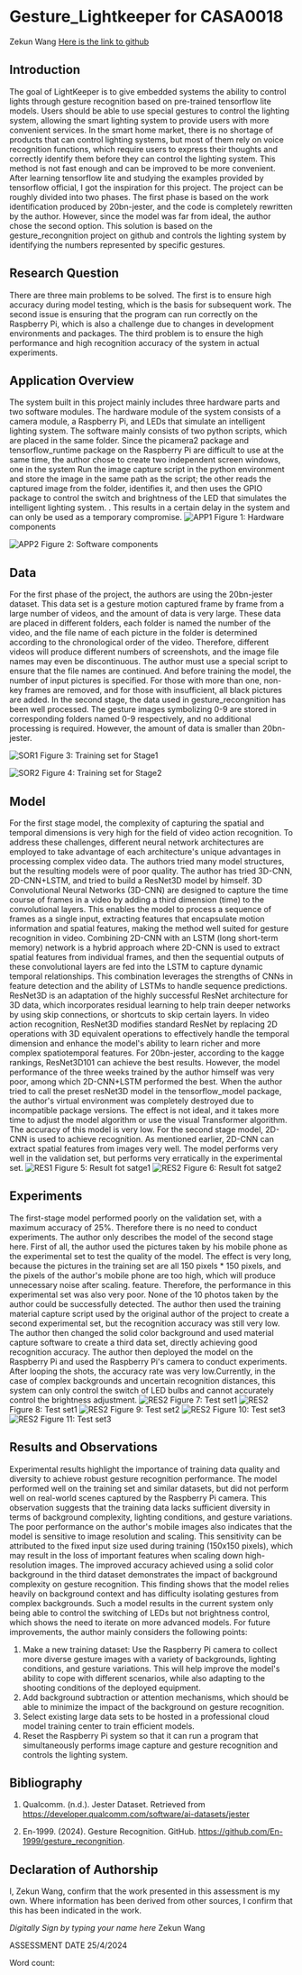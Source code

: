 # Gesture_Lightkeeper for CASA0018

Zekun Wang 
[Here is the link to github](https://github.com/AntiRain114/Lightkeeper)

## Introduction
The goal of LightKeeper is to give embedded systems the ability to control lights through gesture recognition based on pre-trained tensorflow lite models. Users should be able to use special gestures to control the lighting system, allowing the smart lighting system to provide users with more convenient services. In the smart home market, there is no shortage of products that can control lighting systems, but most of them rely on voice recognition functions, which require users to express their thoughts and correctly identify them before they can control the lighting system. This method is not fast enough and can be improved to be more convenient. After learning tensorflow lite and studying the examples provided by tensorflow official, I got the inspiration for this project. The project can be roughly divided into two phases. The first phase is based on the work identification produced by 20bn-jester, and the code is completely rewritten by the author. However, since the model was far from ideal, the author chose the second option. This solution is based on the gesture_recongnition project on github and controls the lighting system by identifying the numbers represented by specific gestures.



## Research Question
There are three main problems to be solved. The first is to ensure high accuracy during model testing, which is the basis for subsequent work. The second issue is ensuring that the program can run correctly on the Raspberry Pi, which is also a challenge due to changes in development environments and packages. The third problem is to ensure the high performance and high recognition accuracy of the system in actual experiments.

## Application Overview
The system built in this project mainly includes three hardware parts and two software modules. The hardware module of the system consists of a camera module, a Raspberry Pi, and LEDs that simulate an intelligent lighting system. The software mainly consists of two python scripts, which are placed in the same folder. Since the picamera2 package and tensorflow_runtime package on the Raspberry Pi are difficult to use at the same time, the author chose to create two independent screen windows, one in the system Run the image capture script in the python environment and store the image in the same path as the script; the other reads the captured image from the folder, identifies it, and then uses the GPIO package to control the switch and brightness of the LED that simulates the intelligent lighting system. . This results in a certain delay in the system and can only be used as a temporary compromise.
![APP1](app1.jpg)
Figure 1: Hardware components

![APP2](app2.jpg)
Figure 2: Software components

## Data
For the first phase of the project, the authors are using the 20bn-jester dataset. This data set is a gesture motion captured frame by frame from a large number of videos, and the amount of data is very large. These data are placed in different folders, each folder is named the number of the video, and the file name of each picture in the folder is determined according to the chronological order of the video. Therefore, different videos will produce different numbers of screenshots, and the image file names may even be discontinuous. The author must use a special script to ensure that the file names are continued. And before training the model, the number of input pictures is specified. For those with more than one, non-key frames are removed, and for those with insufficient, all black pictures are added. In the second stage, the data used in gesture_recongnition has been well processed. The gesture images symbolizing 0-9 are stored in corresponding folders named 0-9 respectively, and no additional processing is required. However, the amount of data is smaller than 20bn-jester.

![SOR1](00001.jpg)
Figure 3: Training set for Stage1

![SOR2](0.jpg)
Figure 4: Training set for Stage2

## Model
For the first stage model, the complexity of capturing the spatial and temporal dimensions is very high for the field of video action recognition. To address these challenges, different neural network architectures are employed to take advantage of each architecture's unique advantages in processing complex video data. The authors tried many model structures, but the resulting models were of poor quality. The author has tried 3D-CNN, 2D-CNN+LSTM, and tried to build a ResNet3D model by himself. 3D Convolutional Neural Networks (3D-CNN) are designed to capture the time course of frames in a video by adding a third dimension (time) to the convolutional layers. This enables the model to process a sequence of frames as a single input, extracting features that encapsulate motion information and spatial features, making the method well suited for gesture recognition in video. Combining 2D-CNN with an LSTM (long short-term memory) network is a hybrid approach where 2D-CNN is used to extract spatial features from individual frames, and then the sequential outputs of these convolutional layers are fed into the LSTM to capture dynamic temporal relationships. This combination leverages the strengths of CNNs in feature detection and the ability of LSTMs to handle sequence predictions. ResNet3D is an adaptation of the highly successful ResNet architecture for 3D data, which incorporates residual learning to help train deeper networks by using skip connections, or shortcuts to skip certain layers. In video action recognition, ResNet3D modifies standard ResNet by replacing 2D operations with 3D equivalent operations to effectively handle the temporal dimension and enhance the model's ability to learn richer and more complex spatiotemporal features. For 20bn-jester, according to the kagge rankings, ResNet3D101 can achieve the best results. However, the model performance of the three weeks trained by the author himself was very poor, among which 2D-CNN+LSTM performed the best. When the author tried to call the preset resNet3D model in the tensorflow_model package, the author's virtual environment was completely destroyed due to incompatible package versions. The effect is not ideal, and it takes more time to adjust the model algorithm or use the visual Transformer algorithm. The accuracy of this model is very low. For the second stage model, 2D-CNN is used to achieve recognition. As mentioned earlier, 2D-CNN can extract spatial features from images very well. The model performs very well in the validation set, but performs very erratically in the experimental set.
![RES1](result_for_stage1.png)
Figure 5: Result fot satge1
![RES2](res2.png)
Figure 6: Result fot satge2


## Experiments
The first-stage model performed poorly on the validation set, with a maximum accuracy of 25%. Therefore there is no need to conduct experiments. The author only describes the model of the second stage here. First of all, the author used the pictures taken by his mobile phone as the experimental set to test the quality of the model. The effect is very long, because the pictures in the training set are all 150 pixels * 150 pixels, and the pixels of the author's mobile phone are too high, which will produce unnecessary noise after scaling. feature. Therefore, the performance in this experimental set was also very poor. None of the 10 photos taken by the author could be successfully detected. The author then used the training material capture script used by the original author of the project to create a second experimental set, but the recognition accuracy was still very low. The author then changed the solid color background and used material capture software to create a third data set, directly achieving good recognition accuracy.
The author then deployed the model on the Raspberry Pi and used the Raspberry Pi's camera to conduct experiments. After looping the shots, the accuracy rate was very low.Currently, in the case of complex backgrounds and uncertain recognition distances, this system can only control the switch of LED bulbs and cannot accurately control the brightness adjustment.
![RES2](image.jpg)
Figure 7: Test set1
![RES2](5.jpg)
Figure 8: Test set1
![RES2](8.jpg)
Figure 9: Test set2
![RES2](1510.jpg)
Figure 10: Test set3
![RES2](1516.jpg)
Figure 11: Test set3

## Results and Observations
Experimental results highlight the importance of training data quality and diversity to achieve robust gesture recognition performance. The model performed well on the training set and similar datasets, but did not perform well on real-world scenes captured by the Raspberry Pi camera. This observation suggests that the training data lacks sufficient diversity in terms of background complexity, lighting conditions, and gesture variations.
The poor performance on the author's mobile images also indicates that the model is sensitive to image resolution and scaling. This sensitivity can be attributed to the fixed input size used during training (150x150 pixels), which may result in the loss of important features when scaling down high-resolution images.
The improved accuracy achieved using a solid color background in the third dataset demonstrates the impact of background complexity on gesture recognition. This finding shows that the model relies heavily on background context and has difficulty isolating gestures from complex backgrounds.
Such a model results in the current system only being able to control the switching of LEDs but not brightness control, which shows the need to iterate on more advanced models.
For future improvements, the author mainly considers the following points:
1. Make a new training dataset: Use the Raspberry Pi camera to collect more diverse gesture images with a variety of backgrounds, lighting conditions, and gesture variations. This will help improve the model's ability to cope with different scenarios, while also adapting to the shooting conditions of the deployed equipment.
2. Add background subtraction or attention mechanisms, which should be able to minimize the impact of the background on gesture recognition.
3. Select existing large data sets to be hosted in a professional cloud model training center to train efficient models.
4. Reset the Raspberry Pi system so that it can run a program that simultaneously performs image capture and gesture recognition and controls the lighting system.

## Bibliography

1. Qualcomm. (n.d.). Jester Dataset. Retrieved from https://developer.qualcomm.com/software/ai-datasets/jester

2. En-1999. (2024). Gesture Recognition. GitHub. https://github.com/En-1999/gesture_recongnition.



## Declaration of Authorship

I, Zekun Wang, confirm that the work presented in this assessment is my own. Where information has been derived from other sources, I confirm that this has been indicated in the work.


*Digitally Sign by typing your name here*
Zekun Wang

ASSESSMENT DATE
25/4/2024

Word count: 
